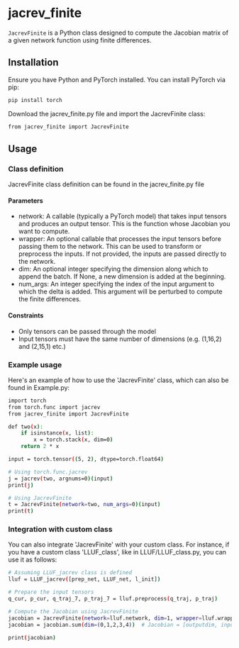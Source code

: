 # jacrev_finite
`JacrevFinite` is a Python class designed to compute the Jacobian matrix of a given network function using finite differences.

## Installation
Ensure you have Python and PyTorch installed. You can install PyTorch via pip:
```bash
pip install torch
```

Download the jacrev_finite.py file and import the JacrevFinite class:
```bash
from jacrev_finite import JacrevFinite
```
## Usage
### Class definition
JacrevFinite class definition can be found in the jacrev_finite.py file
#### Parameters
- network: A callable (typically a PyTorch model) that takes input tensors and produces an output tensor. This is the function whose Jacobian you want to compute.
- wrapper: An optional callable that processes the input tensors before passing them to the network. This can be used to transform or preprocess the inputs. If not provided, the inputs are passed directly to the network.
- dim: An optional integer specifying the dimension along which to append the batch. If None, a new dimension is added at the beginning.
- num_args: An integer specifying the index of the input argument to which the delta is added. This argument will be perturbed to compute the finite differences.

#### Constraints
- Only tensors can be passed through the model
- Input tensors must have the same number of dimensions (e.g. (1,16,2) and (2,15,1) etc.)

### Example usage
Here's an example of how to use the 'JacrevFinite' class, which can also be found in Example.py:
```bash
import torch
from torch.func import jacrev
from jacrev_finite import JacrevFinite

def two(x):
    if isinstance(x, list):
        x = torch.stack(x, dim=0)
    return 2 * x

input = torch.tensor((5, 2), dtype=torch.float64)

# Using torch.func.jacrev
j = jacrev(two, argnums=0)(input)
print(j)

# Using JacrevFinite
t = JacrevFinite(network=two, num_args=0)(input)
print(t)
```

### Integration with custom class
You can also integrate 'JacrevFinite' with your custom class. For instance, if you have a custom class 'LLUF_class', like in LLUF/LLUF_class.py, you can use it as follows:
```bash
# Assuming LLUF_jacrev class is defined
lluf = LLUF_jacrev([prep_net, LLUF_net, l_init])

# Prepare the input tensors
q_cur, p_cur, q_traj_7, p_traj_7 = lluf.preprocess(q_traj, p_traj)

# Compute the Jacobian using JacrevFinite
jacobian = JacrevFinite(network=lluf.network, dim=1, wrapper=lluf.wrapper, num_args=0)(q_cur, p_cur, q_traj_7, p_traj_7)
jacobian = jacobian.sum(dim=(0,1,2,3,4))  # Jacobian = [outputdim, inputdim]

print(jacobian)
```

